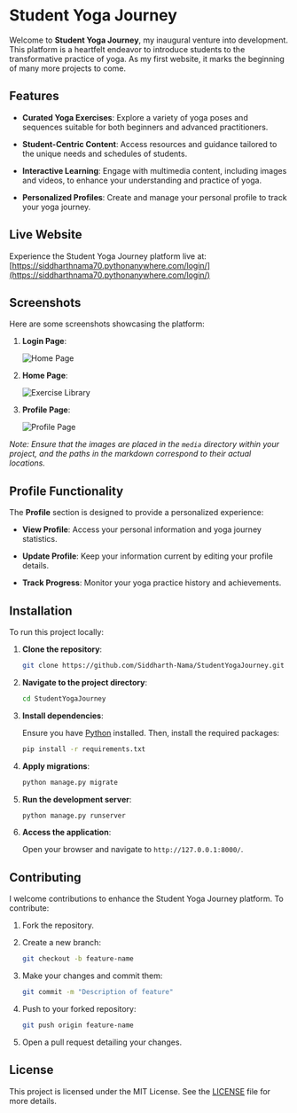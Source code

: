 # Student Yoga Journey

Welcome to **Student Yoga Journey**, my inaugural venture into development. This platform is a heartfelt endeavor to introduce students to the transformative practice of yoga. As my first website, it marks the beginning of many more projects to come.

## Features

- **Curated Yoga Exercises**: Explore a variety of yoga poses and sequences suitable for both beginners and advanced practitioners.

- **Student-Centric Content**: Access resources and guidance tailored to the unique needs and schedules of students.

- **Interactive Learning**: Engage with multimedia content, including images and videos, to enhance your understanding and practice of yoga.

- **Personalized Profiles**: Create and manage your personal profile to track your yoga journey.

## Live Website

Experience the Student Yoga Journey platform live at: [https://siddharthnama70.pythonanywhere.com/login/](https://siddharthnama70.pythonanywhere.com/login/)

## Screenshots

Here are some screenshots showcasing the platform:

1. **Login Page**:

   ![Home Page]()

2. **Home Page**:

   ![Exercise Library](media/exercise_library.png)

3. **Profile Page**:

   ![Profile Page](media/profile_page.png)

*Note: Ensure that the images are placed in the `media` directory within your project, and the paths in the markdown correspond to their actual locations.*

## Profile Functionality

The **Profile** section is designed to provide a personalized experience:

- **View Profile**: Access your personal information and yoga journey statistics.

- **Update Profile**: Keep your information current by editing your profile details.

- **Track Progress**: Monitor your yoga practice history and achievements.

## Installation

To run this project locally:

1. **Clone the repository**:

   ```bash
   git clone https://github.com/Siddharth-Nama/StudentYogaJourney.git
   ```

2. **Navigate to the project directory**:

   ```bash
   cd StudentYogaJourney
   ```

3. **Install dependencies**:

   Ensure you have [Python](https://www.python.org/downloads/) installed. Then, install the required packages:

   ```bash
   pip install -r requirements.txt
   ```

4. **Apply migrations**:

   ```bash
   python manage.py migrate
   ```

5. **Run the development server**:

   ```bash
   python manage.py runserver
   ```

6. **Access the application**:

   Open your browser and navigate to `http://127.0.0.1:8000/`.

## Contributing

I welcome contributions to enhance the Student Yoga Journey platform. To contribute:

1. Fork the repository.

2. Create a new branch:

   ```bash
   git checkout -b feature-name
   ```

3. Make your changes and commit them:

   ```bash
   git commit -m "Description of feature"
   ```

4. Push to your forked repository:

   ```bash
   git push origin feature-name
   ```

5. Open a pull request detailing your changes.

## License

This project is licensed under the MIT License. See the [LICENSE](LICENSE) file for more details.